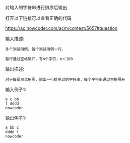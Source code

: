 对输入的字符串进行排序后输出

打开以下链接可以查看正确的代码

https://ac.nowcoder.com/acm/contest/5657#question



输入描述:
```
多个测试用例，每个测试用例一行。

每行通过空格隔开，有n个字符，n＜100
```
输出描述:
```
对于每组测试用例，输出一行排序过的字符串，每个字符串通过空格隔开
```
输入例子1:
```
a c bb
f dddd
nowcoder
```
输出例子1:
```
a bb c
dddd f
nowcoder
```